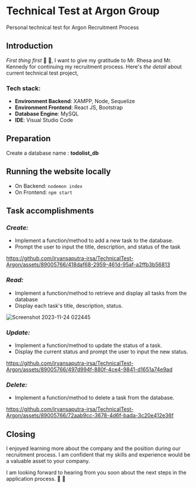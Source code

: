 # Technical Test at Argon Group
Personal technical test for Argon Recruitment Process

## Introduction
_First thing first_ :wave: :wave:, I want to give my gratitude to Mr. Rhesa and Mr. Kennedy for continuing my recruitment process. Here's _the detail_ about current technical test project,
### Tech stack:
-  **Environment Backend**: XAMPP, Node, Sequelize
-  **Environment Frontend**: React JS, Bootstrap
-  **Database Engine**: MySQL
-  **IDE**: Visual Studio Code

## Preparation
Create a database name : **todolist_db** 

## Running the website locally
* On Backend: <code>nodemon index</code>
* On Frontend: <code>npm start</code>

## Task accomplishments

### _Create:_

* Implement a function/method to add a new task to the database.
* Prompt the user to input the title, description, and status of the task

https://github.com/irvansaputra-irsa/TechnicalTest-Argon/assets/89005766/418daf68-2959-461d-95af-a2ffb3b56813



### _Read:_
* Implement a function/method to retrieve and display all tasks from the database
* Display each task's title, description, status.

![Screenshot 2023-11-24 022445](https://github.com/irvansaputra-irsa/TechnicalTest-Argon/assets/89005766/5b5bd4e7-684a-4eec-aaa2-c166c143ba90)

### _Update:_
* Implement a function/method to update the status of a task.
* Display the current status and prompt the user to input the new status.


https://github.com/irvansaputra-irsa/TechnicalTest-Argon/assets/89005766/497d994f-880f-4ce4-9841-d1651a74e9ad


### _Delete:_

* Implement a function/method to delete a task from the database.


https://github.com/irvansaputra-irsa/TechnicalTest-Argon/assets/89005766/72aab9cc-3678-4d6f-bada-3c20e412e36f


## Closing
I enjoyed learning more about the company and the position during our recruitment process. I am confident that my skills and experience would be a valuable asset to your company.

I am looking forward to hearing from you soon about the next steps in the application process. :raised_hands: :raised_hands:


